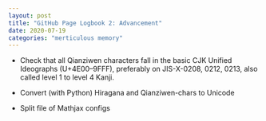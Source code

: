```yaml
---
layout: post
title: "GitHub Page Logbook 2: Advancement"
date: 2020-07-19
categories: "merticulous memory"
---
```


- Check that all Qianziwen characters fall in the basic CJK Unified Ideographs (U+4E00–9FFF), preferably on JIS-X-0208, 0212, 0213, also called level 1 to level 4 Kanji.

- Convert (with Python) Hiragana and Qianziwen-chars to Unicode

- Split file of Mathjax configs
